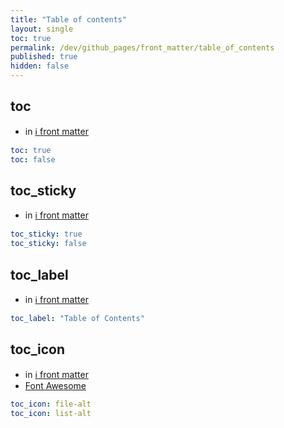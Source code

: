 ```yaml
---
title: "Table of contents"
layout: single
toc: true
permalink: /dev/github_pages/front_matter/table_of_contents
published: true
hidden: false
---
```


<head>
  <base target="_blank">
</head>



## toc

- in [ℹ️ front matter](/dev/github_pages/front_matter/scope)

```yml
toc: true
toc: false
```



## toc_sticky

- in [ℹ️ front matter](/dev/github_pages/front_matter/scope)

```yml
toc_sticky: true
toc_sticky: false
```



## toc_label

- in [ℹ️ front matter](/dev/github_pages/front_matter/scope)

```yml
toc_label: "Table of Contents"
```



## toc_icon

- in [ℹ️ front matter](/dev/github_pages/front_matter/scope)
- [Font Awesome](https://fontawesome.com/v5.15/icons?d=listing&p=2&s=solid&m=free)

```yml
toc_icon: file-alt
toc_icon: list-alt
```
